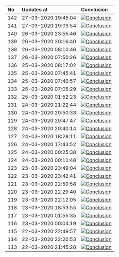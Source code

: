 | No  | Updates at          | Conclusion                                                                                                                                                                        |
| :-- | :------------------ | :-------------------------------------------------------------------------------------------------------------------------------------------------------------------------------- |
| 142 | 27-03-2020 19:45:04 | [![Conclusion](https://img.shields.io/badge/build-fail-red)](https://github.com/e2e-boilerplate/wd-commonjs-webdriver-manager-cucumber-chai-should/actions/runs/64985323)         |
| 141 | 27-03-2020 19:09:54 | [![Conclusion](https://img.shields.io/badge/build-fail-red)](https://github.com/e2e-boilerplate/wd-commonjs-webdriver-manager-cucumber-chai-should/actions/runs/64974206)         |
| 140 | 26-03-2020 23:55:46 | [![Conclusion](https://img.shields.io/badge/build-fail-red)](https://github.com/e2e-boilerplate/wd-commonjs-webdriver-manager-cucumber-chai-should/actions/runs/64316434)         |
| 139 | 26-03-2020 20:16:40 | [![Conclusion](https://img.shields.io/badge/build-fail-red)](https://github.com/e2e-boilerplate/wd-commonjs-webdriver-manager-cucumber-chai-should/actions/runs/64225632)         |
| 138 | 26-03-2020 08:10:46 | [![Conclusion](https://img.shields.io/badge/build-fail-red)](https://github.com/e2e-boilerplate/wd-commonjs-webdriver-manager-cucumber-chai-should/actions/runs/63768448)         |
| 137 | 26-03-2020 07:50:26 | [![Conclusion](https://img.shields.io/badge/build-fail-red)](https://github.com/e2e-boilerplate/wd-commonjs-webdriver-manager-cucumber-chai-should/actions/runs/63751003)         |
| 136 | 25-03-2020 08:17:02 | [![Conclusion](https://img.shields.io/badge/build-pass-brightgreen)](https://github.com/e2e-boilerplate/wd-commonjs-webdriver-manager-cucumber-chai-should/actions/runs/62974214) |
| 135 | 25-03-2020 07:45:41 | [![Conclusion](https://img.shields.io/badge/build-fail-red)](https://github.com/e2e-boilerplate/wd-commonjs-webdriver-manager-cucumber-chai-should/actions/runs/62952831)         |
| 134 | 25-03-2020 07:40:57 | [![Conclusion](https://img.shields.io/badge/build-fail-red)](https://github.com/e2e-boilerplate/wd-commonjs-webdriver-manager-cucumber-chai-should/actions/runs/62951489)         |
| 133 | 25-03-2020 07:05:29 | [![Conclusion](https://img.shields.io/badge/build-fail-red)](https://github.com/e2e-boilerplate/wd-commonjs-webdriver-manager-cucumber-chai-should/actions/runs/62928995)         |
| 132 | 25-03-2020 01:52:23 | [![Conclusion](https://img.shields.io/badge/build-fail-red)](https://github.com/e2e-boilerplate/wd-commonjs-webdriver-manager-cucumber-chai-should/actions/runs/62766712)         |
| 131 | 24-03-2020 21:22:44 | [![Conclusion](https://img.shields.io/badge/build-fail-red)](https://github.com/e2e-boilerplate/wd-commonjs-webdriver-manager-cucumber-chai-should/actions/runs/62659733)         |
| 130 | 24-03-2020 20:50:33 | [![Conclusion](https://img.shields.io/badge/build-fail-red)](https://github.com/e2e-boilerplate/wd-commonjs-webdriver-manager-cucumber-chai-should/actions/runs/62642256)         |
| 129 | 24-03-2020 20:47:47 | [![Conclusion](https://img.shields.io/badge/build-fail-red)](https://github.com/e2e-boilerplate/wd-commonjs-webdriver-manager-cucumber-chai-should/actions/runs/62641532)         |
| 128 | 24-03-2020 20:40:14 | [![Conclusion](https://img.shields.io/badge/build-fail-red)](https://github.com/e2e-boilerplate/wd-commonjs-webdriver-manager-cucumber-chai-should/actions/runs/62581668)         |
| 127 | 24-03-2020 18:28:11 | [![Conclusion](https://img.shields.io/badge/build-fail-red)](https://github.com/e2e-boilerplate/wd-commonjs-webdriver-manager-cucumber-chai-should/actions/runs/62573124)         |
| 126 | 24-03-2020 17:43:52 | [![Conclusion](https://img.shields.io/badge/build-fail-red)](https://github.com/e2e-boilerplate/wd-commonjs-webdriver-manager-cucumber-chai-should/actions/runs/62548513)         |
| 125 | 24-03-2020 00:25:38 | [![Conclusion](https://img.shields.io/badge/build-fail-red)](https://github.com/e2e-boilerplate/wd-commonjs-webdriver-manager-cucumber-chai-should/actions/runs/61951926)         |
| 124 | 24-03-2020 00:11:48 | [![Conclusion](https://img.shields.io/badge/build-pass-brightgreen)](https://github.com/e2e-boilerplate/wd-commonjs-webdriver-manager-cucumber-chai-should/actions/runs/61947791) |
| 123 | 23-03-2020 23:49:04 | [![Conclusion](https://img.shields.io/badge/build-fail-red)](https://github.com/e2e-boilerplate/wd-commonjs-webdriver-manager-cucumber-chai-should/actions/runs/61934963)         |
| 122 | 23-03-2020 23:42:41 | [![Conclusion](https://img.shields.io/badge/build-pass-brightgreen)](https://github.com/e2e-boilerplate/wd-commonjs-webdriver-manager-cucumber-chai-should/actions/runs/61932783) |
| 121 | 23-03-2020 22:50:58 | [![Conclusion](https://img.shields.io/badge/build-fail-red)](https://github.com/e2e-boilerplate/wd-commonjs-webdriver-manager-cucumber-chai-should/actions/runs/61911214)         |
| 120 | 23-03-2020 22:29:40 | [![Conclusion](https://img.shields.io/badge/build-fail-red)](https://github.com/e2e-boilerplate/wd-commonjs-webdriver-manager-cucumber-chai-should/actions/runs/61904847)         |
| 119 | 23-03-2020 22:12:05 | [![Conclusion](https://img.shields.io/badge/build-fail-red)](https://github.com/e2e-boilerplate/wd-commonjs-webdriver-manager-cucumber-chai-should/actions/runs/61899741)         |
| 118 | 23-03-2020 18:53:55 | [![Conclusion](https://img.shields.io/badge/build-fail-red)](https://github.com/e2e-boilerplate/wd-commonjs-webdriver-manager-cucumber-chai-should/actions/runs/61800411)         |
| 117 | 23-03-2020 01:55:35 | [![Conclusion](https://img.shields.io/badge/build-fail-red)](https://github.com/e2e-boilerplate/wd-commonjs-webdriver-manager-cucumber-chai-should/actions/runs/61196140)         |
| 116 | 23-03-2020 00:04:19 | [![Conclusion](https://img.shields.io/badge/build-fail-red)](https://github.com/e2e-boilerplate/wd-commonjs-webdriver-manager-cucumber-chai-should/actions/runs/61151064)         |
| 115 | 22-03-2020 22:49:57 | [![Conclusion](https://img.shields.io/badge/build-fail-red)](https://github.com/e2e-boilerplate/wd-commonjs-webdriver-manager-cucumber-chai-should/actions/runs/61122208)         |
| 114 | 22-03-2020 22:20:53 | [![Conclusion](https://img.shields.io/badge/build-fail-red)](https://github.com/e2e-boilerplate/wd-commonjs-webdriver-manager-cucumber-chai-should/actions/runs/61115039)         |
| 113 | 22-03-2020 21:45:28 | [![Conclusion](https://img.shields.io/badge/build-fail-red)](https://github.com/e2e-boilerplate/wd-commonjs-webdriver-manager-cucumber-chai-should/actions/runs/61098637)         |
